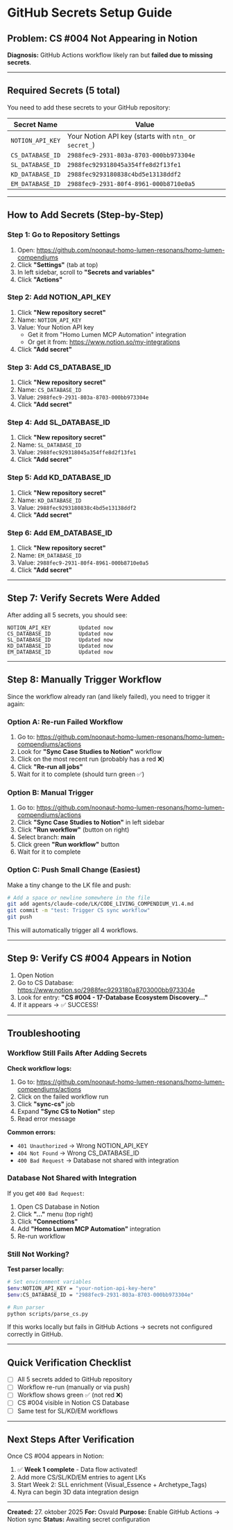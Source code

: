# GitHub Secrets Setup Guide

## Problem: CS #004 Not Appearing in Notion

**Diagnosis:** GitHub Actions workflow likely ran but **failed due to missing secrets**.

---

## Required Secrets (5 total)

You need to add these secrets to your GitHub repository:

| Secret Name | Value |
|-------------|-------|
| `NOTION_API_KEY` | Your Notion API key (starts with `ntn_` or `secret_`) |
| `CS_DATABASE_ID` | `2988fec9-2931-803a-8703-000bb973304e` |
| `SL_DATABASE_ID` | `2988fec929318045a354ffe8d2f13fe1` |
| `KD_DATABASE_ID` | `2988fec9293180838c4bd5e13138ddf2` |
| `EM_DATABASE_ID` | `2988fec9-2931-80f4-8961-000b8710e0a5` |

---

## How to Add Secrets (Step-by-Step)

### Step 1: Go to Repository Settings
1. Open: https://github.com/noonaut-homo-lumen-resonans/homo-lumen-compendiums
2. Click **"Settings"** (tab at top)
3. In left sidebar, scroll to **"Secrets and variables"**
4. Click **"Actions"**

### Step 2: Add NOTION_API_KEY
1. Click **"New repository secret"**
2. Name: `NOTION_API_KEY`
3. Value: Your Notion API key
   - Get it from "Homo Lumen MCP Automation" integration
   - Or get it from: https://www.notion.so/my-integrations
4. Click **"Add secret"**

### Step 3: Add CS_DATABASE_ID
1. Click **"New repository secret"**
2. Name: `CS_DATABASE_ID`
3. Value: `2988fec9-2931-803a-8703-000bb973304e`
4. Click **"Add secret"**

### Step 4: Add SL_DATABASE_ID
1. Click **"New repository secret"**
2. Name: `SL_DATABASE_ID`
3. Value: `2988fec929318045a354ffe8d2f13fe1`
4. Click **"Add secret"**

### Step 5: Add KD_DATABASE_ID
1. Click **"New repository secret"**
2. Name: `KD_DATABASE_ID`
3. Value: `2988fec9293180838c4bd5e13138ddf2`
4. Click **"Add secret"**

### Step 6: Add EM_DATABASE_ID
1. Click **"New repository secret"**
2. Name: `EM_DATABASE_ID`
3. Value: `2988fec9-2931-80f4-8961-000b8710e0a5`
4. Click **"Add secret"**

---

## Step 7: Verify Secrets Were Added

After adding all 5 secrets, you should see:

```
NOTION_API_KEY         Updated now
CS_DATABASE_ID         Updated now
SL_DATABASE_ID         Updated now
KD_DATABASE_ID         Updated now
EM_DATABASE_ID         Updated now
```

---

## Step 8: Manually Trigger Workflow

Since the workflow already ran (and likely failed), you need to trigger it again:

### Option A: Re-run Failed Workflow
1. Go to: https://github.com/noonaut-homo-lumen-resonans/homo-lumen-compendiums/actions
2. Look for **"Sync Case Studies to Notion"** workflow
3. Click on the most recent run (probably has a red ❌)
4. Click **"Re-run all jobs"**
5. Wait for it to complete (should turn green ✅)

### Option B: Manual Trigger
1. Go to: https://github.com/noonaut-homo-lumen-resonans/homo-lumen-compendiums/actions
2. Click **"Sync Case Studies to Notion"** in left sidebar
3. Click **"Run workflow"** (button on right)
4. Select branch: **main**
5. Click green **"Run workflow"** button
6. Wait for it to complete

### Option C: Push Small Change (Easiest)
Make a tiny change to the LK file and push:

```bash
# Add a space or newline somewhere in the file
git add agents/claude-code/LK/CODE_LIVING_COMPENDIUM_V1.4.md
git commit -m "test: Trigger CS sync workflow"
git push
```

This will automatically trigger all 4 workflows.

---

## Step 9: Verify CS #004 Appears in Notion

1. Open Notion
2. Go to CS Database: https://www.notion.so/2988fec9293180a8703000bb973304e
3. Look for entry: **"CS #004 - 17-Database Ecosystem Discovery..."**
4. If it appears → ✅ SUCCESS!

---

## Troubleshooting

### Workflow Still Fails After Adding Secrets
**Check workflow logs:**
1. Go to: https://github.com/noonaut-homo-lumen-resonans/homo-lumen-compendiums/actions
2. Click on the failed workflow run
3. Click **"sync-cs"** job
4. Expand **"Sync CS to Notion"** step
5. Read error message

**Common errors:**
- `401 Unauthorized` → Wrong NOTION_API_KEY
- `404 Not Found` → Wrong CS_DATABASE_ID
- `400 Bad Request` → Database not shared with integration

### Database Not Shared with Integration
If you get `400 Bad Request`:
1. Open CS Database in Notion
2. Click **"..."** menu (top right)
3. Click **"Connections"**
4. Add **"Homo Lumen MCP Automation"** integration
5. Re-run workflow

### Still Not Working?
**Test parser locally:**
```bash
# Set environment variables
$env:NOTION_API_KEY = "your-notion-api-key-here"
$env:CS_DATABASE_ID = "2988fec9-2931-803a-8703-000bb973304e"

# Run parser
python scripts/parse_cs.py
```

If this works locally but fails in GitHub Actions → secrets not configured correctly in GitHub.

---

## Quick Verification Checklist

- [ ] All 5 secrets added to GitHub repository
- [ ] Workflow re-run (manually or via push)
- [ ] Workflow shows green ✅ (not red ❌)
- [ ] CS #004 visible in Notion CS Database
- [ ] Same test for SL/KD/EM workflows

---

## Next Steps After Verification

Once CS #004 appears in Notion:
1. ✅ **Week 1 complete** - Data flow activated!
2. Add more CS/SL/KD/EM entries to agent LKs
3. Start Week 2: SLL enrichment (Visual_Essence + Archetype_Tags)
4. Nyra can begin 3D data integration design

---

**Created:** 27. oktober 2025
**For:** Osvald
**Purpose:** Enable GitHub Actions → Notion sync
**Status:** Awaiting secret configuration
